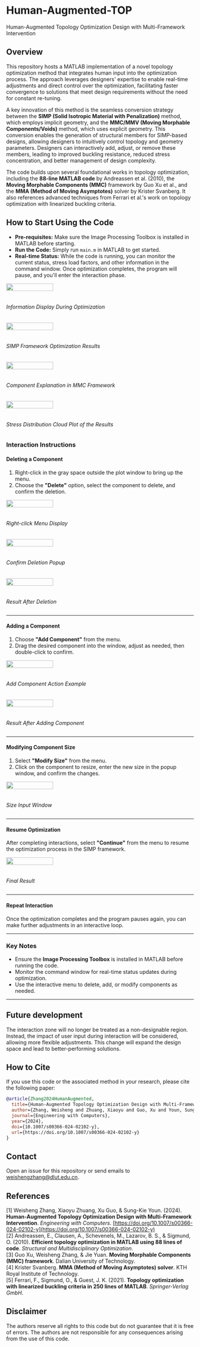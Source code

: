 # Human-Augmented-TOP
Human-Augmented Topology Optimization Design with Multi-Framework Intervention

## Overview  
This repository hosts a MATLAB implementation of a novel topology optimization method that integrates human input into the optimization process. The approach leverages designers' expertise to enable real-time adjustments and direct control over the optimization, facilitating faster convergence to solutions that meet design requirements without the need for constant re-tuning.  

A key innovation of this method is the seamless conversion strategy between the **SIMP (Solid Isotropic Material with Penalization)** method, which employs implicit geometry, and the **MMC/MMV (Moving Morphable Components/Voids)** method, which uses explicit geometry. This conversion enables the generation of structural members for SIMP-based designs, allowing designers to intuitively control topology and geometry parameters. Designers can interactively add, adjust, or remove these members, leading to improved buckling resistance, reduced stress concentration, and better management of design complexity.  

The code builds upon several foundational works in topology optimization, including the **88-line MATLAB code** by Andreassen et al. (2010), the **Moving Morphable Components (MMC)** framework by Guo Xu et al., and the **MMA (Method of Moving Asymptotes)** solver by Krister Svanberg. It also references advanced techniques from Ferrari et al.'s work on topology optimization with linearized buckling criteria.  

## How to Start Using the Code

- **Pre-requisites:** Make sure the Image Processing Toolbox is installed in MATLAB before starting.
- **Run the Code:** Simply run `main.m` in MATLAB to get started.
- **Real-time Status:** While the code is running, you can monitor the current status, stress load factors, and other information in the command window. Once optimization completes, the program will pause, and you'll enter the interaction phase.

<div style="display: flex; flex-direction: column; gap: 20px;">
  <img src="https://github.com/user-attachments/assets/41ae7b50-fa38-4236-9178-0aca6e7632b8" width="50%">
  <p><em>Information Display During Optimization</em></p>
  
  <img src="https://github.com/user-attachments/assets/6b15b864-eafb-4828-b3fa-82d2109ca4b9" width="50%">
  <p><em>SIMP Framework Optimization Results</em></p>
  
  <img src="https://github.com/user-attachments/assets/a8e386bb-28ff-42f8-99c4-a379eb5e8ffe" width="50%">
  <p><em>Component Explanation in MMC Framework</em></p>
  
  <img src="https://github.com/user-attachments/assets/f7c3c23f-f1eb-4c58-b233-b9a1cb228a64" width="50%">
  <p><em>Stress Distribution Cloud Plot of the Results</em></p>
</div>

### Interaction Instructions

#### **Deleting a Component**
1. Right-click in the gray space outside the plot window to bring up the menu.  
2. Choose the **"Delete"** option, select the component to delete, and confirm the deletion.

<div style="display: flex; flex-direction: column; gap: 20px;">
  <img src="https://github.com/user-attachments/assets/a4452519-3924-4cfe-b6ba-283357ada383" width="50%">
  <p><em>Right-click Menu Display</em></p>
  
  <img src="https://github.com/user-attachments/assets/d27df15a-6bc9-436f-8656-13d17cc61bcd" width="50%">
  <p><em>Confirm Deletion Popup</em></p>
  
  <img src="https://github.com/user-attachments/assets/54363bf3-432e-48ac-897e-f72cd680f8be" width="50%">
  <p><em>Result After Deletion</em></p>
</div>

---

#### **Adding a Component**
1. Choose **"Add Component"** from the menu.  
2. Drag the desired component into the window, adjust as needed, then double-click to confirm.

<div style="display: flex; flex-direction: column; gap: 20px;">
  <img src="https://github.com/user-attachments/assets/392136b9-5808-461c-a2cc-eb62112bb35d" width="50%">
  <p><em>Add Component Action Example</em></p>
  
  <img src="https://github.com/user-attachments/assets/cd8a6151-ce8b-4e39-8243-c31e096c3374" width="50%">
  <p><em>Result After Adding Component</em></p>
</div>

---

#### **Modifying Component Size**
1. Select **"Modify Size"** from the menu.  
2. Click on the component to resize, enter the new size in the popup window, and confirm the changes.

<div style="display: flex; flex-direction: column; gap: 20px;">
  <img src="https://github.com/user-attachments/assets/3ef5c7de-4e48-4fa0-9328-24d41a3885f6" width="50%">
  <p><em>Size Input Window</em></p>
</div>

---

#### **Resume Optimization**
After completing interactions, select **"Continue"** from the menu to resume the optimization process in the SIMP framework.

<div style="display: flex; flex-direction: column; gap: 20px;">
  <img src="https://github.com/user-attachments/assets/4ccbcf96-449f-49e1-a61f-360121c62279" width="50%">
  <p><em>Final Result</em></p>
</div>

---

#### **Repeat Interaction**
Once the optimization completes and the program pauses again, you can make further adjustments in an interactive loop.

---

### **Key Notes**
- Ensure the **Image Processing Toolbox** is installed in MATLAB before running the code.  
- Monitor the command window for real-time status updates during optimization.  
- Use the interactive menu to delete, add, or modify components as needed.  

---

## Future development
The interaction zone will no longer be treated as a non-designable region. Instead, the impact of user input during interaction will be considered, allowing more flexible adjustments. This change will expand the design space and lead to better-performing solutions.

## How to Cite  
If you use this code or the associated method in your research, please cite the following paper:  

```bibtex
@article{Zhang2024HumanAugmented,
  title={Human-Augmented Topology Optimization Design with Multi-Framework Intervention},
  author={Zhang, Weisheng and Zhuang, Xiaoyu and Guo, Xu and Youn, Sung-Kie},
  journal={Engineering with Computers},
  year={2024},
  doi={10.1007/s00366-024-02102-y},
  url={https://doi.org/10.1007/s00366-024-02102-y}
}
```  

## Contact
Open an issue for this repository or send emails to weishengzhang@dlut.edu.cn. 

## References  
[1] Weisheng Zhang, Xiaoyu Zhuang, Xu Guo, & Sung-Kie Youn. (2024). **Human-Augmented Topology Optimization Design with Multi-Framework Intervention**. *Engineering with Computers*. [https://doi.org/10.1007/s00366-024-02102-y](https://doi.org/10.1007/s00366-024-02102-y)  
[2] Andreassen, E., Clausen, A., Schevenels, M., Lazarov, B. S., & Sigmund, O. (2010). **Efficient topology optimization in MATLAB using 88 lines of code**. *Structural and Multidisciplinary Optimization*.  
[3] Guo Xu, Weisheng Zhang, & Jie Yuan. **Moving Morphable Components (MMC) framework**. Dalian University of Technology.  
[4] Krister Svanberg. **MMA (Method of Moving Asymptotes) solver**. KTH Royal Institute of Technology.  
[5] Ferrari, F., Sigmund, O., & Guest, J. K. (2021). **Topology optimization with linearized buckling criteria in 250 lines of MATLAB**. *Springer-Verlag GmbH*.  

## Disclaimer  
The authors reserve all rights to this code but do not guarantee that it is free of errors. The authors are not responsible for any consequences arising from the use of this code.  
